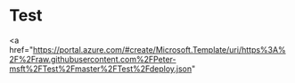 # Test
<a href="https://portal.azure.com/#create/Microsoft.Template/uri/https%3A%2F%2Fraw.githubusercontent.com%2FPeter-msft%2FTest%2Fmaster%2FTest%2Fdeploy.json"
